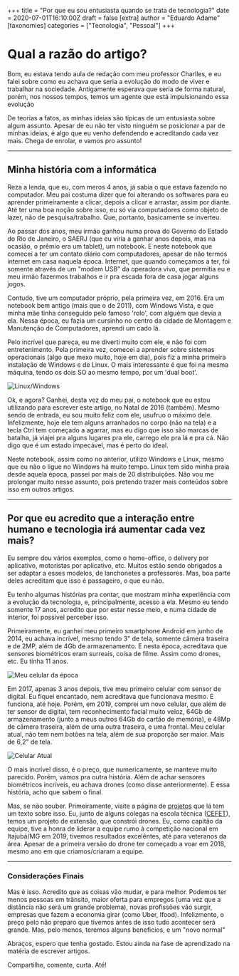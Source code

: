 +++
title = "Por que eu sou entusiasta quando se trata de tecnologia?"
date = 2020-07-01T16:10:00Z
draft = false
[extra]
author = "Eduardo Adame"
[taxonomies]
categories = ["Tecnologia", "Pessoal"]
+++

# Qual a razão do artigo?

Bom, eu estava tendo aula de redação com meu professor Charlles, e eu falei sobre como eu achava que seria a evolução do modo de viver e trabalhar na sociedade. Antigamente esperava que seria de forma natural, porém, nos nossos tempos, temos um agente que está impulsionando essa evolução

De teorias a fatos, as minhas ideias são típicas de um entusiasta sobre algum assunto. Apesar de eu não ter visto ninguém se posicionar a par de minhas ideias, é algo que eu venho defendendo e acreditando cada vez mais. Chega de enrolar, e vamos pro assunto!

---

## Minha história com a informática

Reza a lenda, que eu, com meros 4 anos, já sabia o que estava fazendo no computador. Meu pai costuma dizer que foi alterando os softwares para eu aprender primeiramente a clicar, depois a clicar e arrastar, assim por diante. Até ter uma boa noção sobre isso, eu só via computadores como objeto de lazer, não de pesquisa/trabalho. Que, portanto, basicamente se inverteu.

Ao passar dos anos, meu irmão ganhou numa prova do Governo do Estado do Rio de Janeiro, o SAERJ (que eu viria a ganhar anos depois, mas na ocasião, o prêmio era um tablet), um notebook. E neste notebook que comecei a ter um contato diário com computadores, apesar de não termos internet em casa naquela época. Internet, que quando começamos a ter, foi somente através de um "modem USB" da operadora vivo, que permitia eu e meu irmão fazermos trabalhos e ir pra escada fora de casa jogar alguns jogos.

Contudo, tive um computador próprio, pela primeira vez, em 2016. Era um notebook bem antigo (mais que o de 2011), com Windows Vista, e que minha mãe tinha conseguido pelo famoso 'rolo', com alguém que devia a ela. Nessa época, eu fazia um cursinho no centro da cidade de Montagem e Manutenção de Computadores, aprendi um cado lá.

Pelo incrível que pareça, eu me diverti muito com ele, e não foi com entretenimento. Pela primeira vez, comecei a aprender sobre sistemas operacionais (algo que mexo muito, hoje em dia), pois fiz a minha primeira instalação de Windows e de Linux. O mais interessante é que foi na mesma máquina, tendo os dois SO ao mesmo tempo, por um 'dual boot'.

![Linux/Windows](https://i.mlcdn.com.br/portaldalu/fotosconteudo/43051.jpg)

Ok, e agora? Ganhei, desta vez do meu pai, o notebook que eu estou utilizando para escrever este artigo, no Natal de 2016 (também). Mesmo sendo de entrada, eu sou muito feliz com ele, usufruo o máximo dele. Infelizmente, hoje ele tem alguns arranhados no corpo (não na tela) e a tecla Ctrl tem começado a agarrar, mas eu digo que isso são marcas de batalha, já viajei pra alguns lugares pra ele, carrego ele pra lá e pra cá. Não digo que é um estado impecável, mas é perto do ideal.

Neste notebook, assim como no anterior, utilizo Windows e Linux, mesmo que eu não o ligue no Windows há muito tempo. Linux tem sido minha praia desde aquela época, passei por mais de 20 distribuições. Não vou me prolongar muito nesse assunto, pois pretendo trazer mais conteúdos sobre isso em outros artigos.

---

## Por que eu acredito que a interação entre humano e tecnologia irá aumentar cada vez mais?

Eu sempre dou vários exemplos, como o home-office, o delivery por aplicativo, motoristas por aplicativo, etc. Muitos estão sendo obrigados a ser adaptar a esses modelos, de lanchonetes a professores. Mas, boa parte deles acreditam que isso é passageiro, o que eu não.

Eu tenho algumas histórias pra contar, que mostram minha experiência com a evolução da tecnologia, e, principalmente, acesso a ela. Mesmo eu tendo somente 17 anos, acredito que por estar nesse meio, e numa cidade de interior, foi possivel perceber isso.

Primeiramente, eu ganhei meu primeiro smartphone Android em junho de 2014, eu achava incrível, mesmo tendo 3" de tela, somente câmera traseira e de 2MP, além de 4Gb de armazenamento. E nesta época, acreditava que sensores biométricos eram surreais, coisa de filme. Assim como drones, etc. Eu tinha 11 anos.

![Meu celular da época](https://static.carrefour.com.br/medias/sys_master/images/images/hfd/hcc/h00/h00/12378550632478.jpg)

Em 2017, apenas 3 anos depois, tive meu primeiro celular com sensor de digital. Eu fiquei encantado, nem acreditava que funcionava mesmo. E funciona, até hoje. Porém, em 2019, comprei um novo celular, que além de ter sensor de digital, tem reconhecimento facial muito veloz, 64Gb de armazenamento (junto a meus outros 64Gb do cartão de memória), e 48Mp de câmera traseira, além de uma outra traseira, e uma frontal. Meu celular atual, não tem nem botões na tela, além de sua proporção ser maior. Mais de 6,2" de tela.

![Celular Atual](https://images-na.ssl-images-amazon.com/images/I/61yvs1QosIL._AC_SX425_.jpg)

O mais incrível disso, é o preço, que numericamente, se manteve muito parecido. Porém, vamos pra outra história. Além de achar sensores biométricos incríveis, eu achava drones (como disse anteriormente). E essa história, acho que sabem o final.

Mas, se não souber. Primeiramente, visite a página de [projetos](eduadame.netlify.app/projects) que lá tem um texto sobre isso. Eu, junto de alguns colegas na escola técnica ([CEFET](cefet-rj.br)), temos um projeto de extensão, que constrói drones. Eu, como capitão da equipe, tive a honra de liderar a equipe rumo à competição nacional em Itajubá/MG em 2019, tivemos resultados excelêntes, até para veteranos da área. Apesar de a primeira versão do drone ter começado a voar em 2018, mesmo ano em que criamos/criaram a equipe.

---

### Considerações Finais

Mas é isso. Acredito que as coisas vão mudar, e para melhor. Podemos ter menos pessoas em trânsito, maior oferta para empregos (uma vez que a distância não será um grande problema), novas profissões vão surgir, empresas que fazem a economia girar (como Uber, Ifood). Infelizmente, o preço pelo não preparo que tivemos antes de isso tudo acontecer será grande. Mas, pelo menos, teremos alguns beneficios, e um "novo normal"

Abraços, espero que tenha gostado. Estou ainda na fase de aprendizado na matéria de escrever artigos.

Compartilhe, comente, curta. Até!
